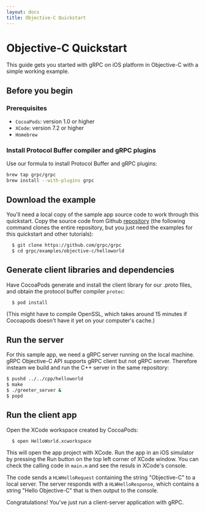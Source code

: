 ```yaml
---
layout: docs
title: Objective-C Quickstart
---
```


<h1 class="page-header">Objective-C Quickstart</h1>

<p class="lead">This guide gets you started with gRPC on iOS platform in Objective-C with a simple working example.</p>

<div id="toc"></div>

## Before you begin

### Prerequisites

* `CocoaPods`: version 1.0 or higher
* `XCode`: version 7.2 or higher
* `Homebrew`

### Install Protocol Buffer compiler and gRPC plugins
Use our formula to install Protocol Buffer and gRPC plugins:

```sh
brew tap grpc/grpc
brew install --with-plugins grpc
```

## Download the example

You'll need a local copy of the sample app source code to work through this
quickstart. Copy the source code from Github
[repository](https://github.com/grpc/grpc) (the following command clones the
entire repository, but you just need the examples for this quickstart and other
tutorials):

```sh
  $ git clone https://github.com/grpc/grpc
  $ cd grpc/examples/objective-c/helloworld
```

## Generate client libraries and dependencies

Have CocoaPods generate and install the client library for our .proto files, and
obtain the protocol buffer compiler `protoc`:

```sh
  $ pod install
```

(This might have to compile OpenSSL, which takes around 15 minutes if Cocoapods
doesn't have it yet on your computer's cache.)

## Run the server

For this sample app, we need a gRPC server running on the local machine. gRPC
Objective-C API supports gRPC client but not gRPC server. Therefore insteam we
build and run the C++ server in the same repository:

```sh
$ pushd ../../cpp/helloworld
$ make
$ ./greeter_server &
$ popd
```

## Run the client app

Open the XCode workspace created by CocoaPods:

```sh
  $ open HelloWorld.xcworkspace
```

This will open the app project with XCode. Run the app in an iOS simulator
by pressing the Run button on the top left corner of XCode window. You can check
the calling code in `main.m` and see the resuls in XCode's console.

The code sends a `HLWHelloRequest` containing the string "Objective-C" to a
local server. The server responds with a `HLWHelloResponse`, which contains a
string "Hello Objective-C" that is then output to the console.

Congratulations! You've just run a client-server application with gRPC.

